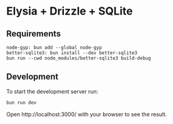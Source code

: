 # Elysia + Drizzle + SQLite

## Requirements

```
node-gyp: bun add --global node-gyp
better-sqlite3: bun install --dev better-sqlite3
bun run --cwd node_modules/better-sqlite3 build-debug
```

## Development

To start the development server run:

```bash
bun run dev
```

Open http://localhost:3000/ with your browser to see the result.
